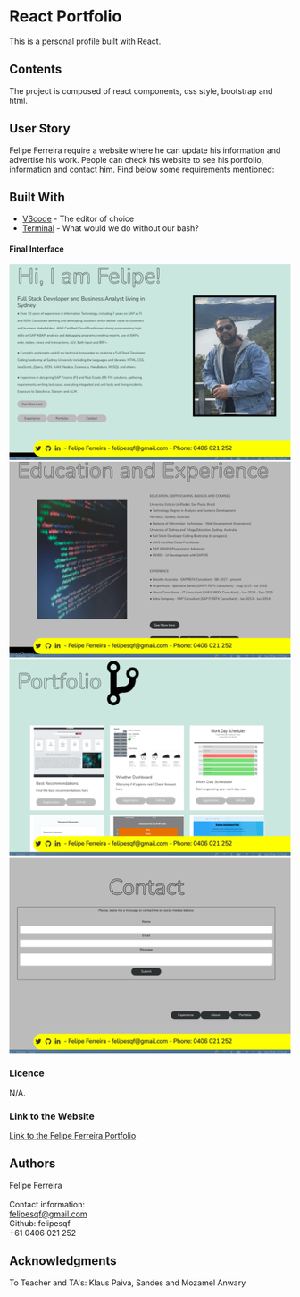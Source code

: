 # React Portfolio
This is a personal profile built with React. 
​
## Contents
The project is composed of react components, css style, bootstrap and html.

## User Story
Felipe Ferreira require a website where he can update his information and advertise his work. People can check his website to see his portfolio, information and contact him. Find below some requirements mentioned:

## Built With
* [VScode](https://code.visualstudio.com/) - The editor of choice
* [Terminal](https://gitforwindows.org/) - What would we do without our bash?
​
#### Final Interface
![screenshot1](https://github.com/felipesqf/felipesqf.github.io/blob/master/public/images/1.png) 
​![screenshot1](https://github.com/felipesqf/felipesqf.github.io/blob/master/public/images/2.png) 
![screenshot1](https://github.com/felipesqf/felipesqf.github.io/blob/master/public/images/3.png)
![screenshot1](https://github.com/felipesqf/felipesqf.github.io/blob/master/public/images/4.png)


### Licence
N/A.
​
### Link to the Website
<a href="https://felipesqf.github.io/">Link to the Felipe Ferreira Portfolio</a>

## Authors
Felipe Ferreira  <br><br>
Contact information:<br>
felipesqf@gmail.com<br>
Github: felipesqf<br>
+61 0406 021 252
​​  
## Acknowledgments
To Teacher and TA's:
Klaus Paiva, Sandes and Mozamel Anwary
